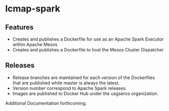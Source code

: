 # lcmap-spark
## Features
- Creates and publishes a Dockerfile for use as an Apache Spark Executor within Apache Mesos
- Creates and publishes a Dockerfile to host the Mesos Cluster Dispatcher

## Releases
- Release branches are maintained for each version of the Dockerfiles that are published while master is always the latest. 
- Version number correspond to Apache Spark releases. 
- Images are published to Docker Hub under the usgseros organization.

Additional Documentation forthcoming.
